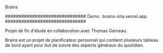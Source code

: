 Brains

##############################
Demo : brains-iota.vercel.app
##############################

Projet de fin d'étude en collaboration avec Thomas Garneau.

Brains est un projet de planificateur personnel qui contient plusieurs tableau de bord ayant pour but de suivre des aspects généraux du quotidien.
